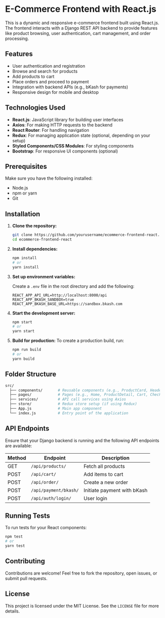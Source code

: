 
# E-Commerce Frontend with React.js

This is a dynamic and responsive e-commerce frontend built using React.js. The frontend interacts with a Django REST API backend to provide features like product browsing, user authentication, cart management, and order processing.

## Features

- User authentication and registration
- Browse and search for products
- Add products to cart
- Place orders and proceed to payment
- Integration with backend APIs (e.g., bKash for payments)
- Responsive design for mobile and desktop

## Technologies Used

- **React.js**: JavaScript library for building user interfaces
- **Axios**: For making HTTP requests to the backend
- **React Router**: For handling navigation
- **Redux**: For managing application state (optional, depending on your setup)
- **Styled Components/CSS Modules**: For styling components
- **Bootstrap**: For responsive UI components (optional)

## Prerequisites

Make sure you have the following installed:

- Node.js
- npm or yarn
- Git

## Installation

1. **Clone the repository:**
   ```bash
   git clone https://github.com/yourusername/ecommerce-frontend-react.git
   cd ecommerce-frontend-react
   ```

2. **Install dependencies:**
   ```bash
   npm install
   # or
   yarn install
   ```

3. **Set up environment variables:**

   Create a `.env` file in the root directory and add the following:
   ```env
   REACT_APP_API_URL=http://localhost:8000/api
   REACT_APP_BKASH_SANDBOX=true
   REACT_APP_BKASH_BASE_URL=https://sandbox.bkash.com
   ```

4. **Start the development server:**
   ```bash
   npm start
   # or
   yarn start
   ```

5. **Build for production:**
   To create a production build, run:
   ```bash
   npm run build
   # or
   yarn build
   ```

## Folder Structure

```bash
src/
  ├── components/       # Reusable components (e.g., ProductCard, Header)
  ├── pages/            # Pages (e.g., Home, ProductDetail, Cart, Checkout)
  ├── services/         # API call services using Axios
  ├── store/            # Redux store setup (if using Redux)
  ├── App.js            # Main app component
  └── index.js          # Entry point of the application
```

## API Endpoints

Ensure that your Django backend is running and the following API endpoints are available:

| Method | Endpoint               | Description                        |
|--------|-------------------------|------------------------------------|
| GET    | `/api/products/`        | Fetch all products                 |
| POST   | `/api/cart/`            | Add items to cart                  |
| POST   | `/api/order/`           | Create a new order                 |
| POST   | `/api/payment/bkash/`   | Initiate payment with bKash         |
| POST   | `/api/auth/login/`      | User login                         |

## Running Tests

To run tests for your React components:

```bash
npm test
# or
yarn test
```

## Contributing

Contributions are welcome! Feel free to fork the repository, open issues, or submit pull requests.

## License

This project is licensed under the MIT License. See the `LICENSE` file for more details.
